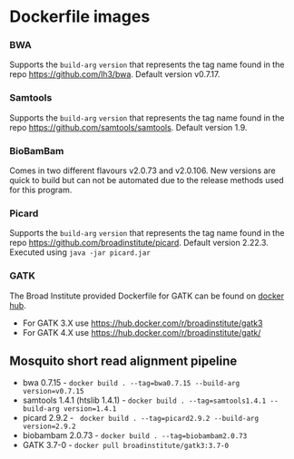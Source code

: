 
# Dockerfile images

### BWA
Supports the `build-arg` `version` that represents the tag name found in the repo
https://github.com/lh3/bwa. Default version v0.7.17.

### Samtools
Supports the `build-arg` `version` that represents the tag name found in the repo
https://github.com/samtools/samtools. Default version 1.9.

### BioBamBam
Comes in two different flavours v2.0.73 and v2.0.106. New versions are quick to build but can not be automated due to the release methods used for this program.

### Picard
Supports the `build-arg` `version` that represents the tag name found in the repo
https://github.com/broadinstitute/picard. Default version 2.22.3. Executed using `java -jar picard.jar`

### GATK
The Broad Institute provided Dockerfile for GATK can be found on [docker hub](hub.docker.com).
- For GATK 3.X use https://hub.docker.com/r/broadinstitute/gatk3
- For GATK 4.X use https://hub.docker.com/r/broadinstitute/gatk/

## Mosquito short read alignment pipeline

- bwa 0.7.15 - `docker build . --tag=bwa0.7.15 --build-arg version=v0.7.15`
- samtools 1.4.1 (htslib 1.4.1) - `docker build . --tag=samtools1.4.1 --build-arg version=1.4.1`
- picard 2.9.2 - ` docker build . --tag=picard2.9.2 --build-arg version=2.9.2`
- biobambam 2.0.73 - `docker build . --tag=biobambam2.0.73`
- GATK 3.7-0 - `docker pull broadinstitute/gatk3:3.7-0`
